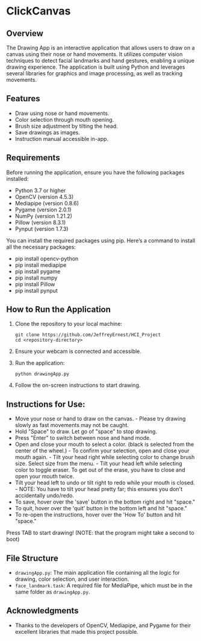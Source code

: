 # ClickCanvas

## Overview
The Drawing App is an interactive application that allows users to draw on a canvas using their nose or hand movements. It utilizes computer vision techniques to detect facial landmarks and hand gestures, enabling a unique drawing experience. The application is built using Python and leverages several libraries for graphics and image processing, as well as tracking movements. 

## Features
- Draw using nose or hand movements.
- Color selection through mouth opening.
- Brush size adjustment by tilting the head.
- Save drawings as images.
- Instruction manual accessible in-app.

## Requirements
Before running the application, ensure you have the following packages installed:

- Python 3.7 or higher
- OpenCV (version 4.5.3)
- Mediapipe (version 0.8.6)
- Pygame (version 2.0.1)
- NumPy (version 1.21.2)
- Pillow (version 8.3.1)
- Pynput (version 1.7.3)

You can install the required packages using pip. Here’s a command to install all the necessary packages:
- pip install opencv-python
- pip install mediapipe
- pip install pygame
- pip install numpy
- pip install Pillow
- pip install pynput


## How to Run the Application
1. Clone the repository to your local machine:
   ```
   git clone https://github.com/JeffreyErnest/HCI_Project
   cd <repository-directory>
   ```

2. Ensure your webcam is connected and accessible.

3. Run the application:
   ```
   python drawingApp.py
   ```

4. Follow the on-screen instructions to start drawing.

## Instructions for Use:
- Move your nose or hand to draw on the canvas.
      - Please try drawing slowly as fast movements may not be caught.
- Hold "Space" to draw. Let go of "space" to stop drawing.
- Press "Enter" to switch between nose and hand mode.
- Open and close your mouth to select a color. (black is selected from the center of the wheel.)
      - To confirm your selection, open and close your mouth again.
      - Tilt your head right while selecting color to change brush size. Select size from the menu.
      - Tilt your head left while selecting color to toggle eraser. To get
        out of the erase, you have to close and open your mouth twice.
- Tilt your head left to undo or tilt right to redo while your mouth is closed.
      - NOTE: You have to tilt your head pretty far; this ensures you don't accidentally undo/redo.
- To save, hover over the 'save' button in the bottom right and hit "space."
- To quit, hover over the 'quit' button in the bottom left and hit "space."
- To re-open the instructions, hover over the 'How To' button and hit "space."

Press TAB to start drawing! (NOTE: that the program might take a second to boot)

## File Structure
- `drawingApp.py`: The main application file containing all the logic for drawing, color selection, and user interaction.
- `face_landmark.task`: A required file for MediaPipe, which must be in the same folder as `drawingApp.py`.

## Acknowledgments
- Thanks to the developers of OpenCV, Mediapipe, and Pygame for their excellent libraries that made this project possible.
